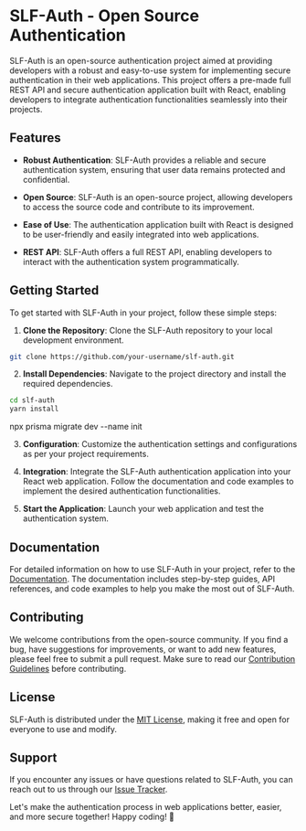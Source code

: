 # SLF-Auth - Open Source Authentication

SLF-Auth is an open-source authentication project aimed at providing developers with a robust and easy-to-use system for implementing secure authentication in their web applications. This project offers a pre-made full REST API and secure authentication application built with React, enabling developers to integrate authentication functionalities seamlessly into their projects.

## Features

- **Robust Authentication**: SLF-Auth provides a reliable and secure authentication system, ensuring that user data remains protected and confidential.

- **Open Source**: SLF-Auth is an open-source project, allowing developers to access the source code and contribute to its improvement.

- **Ease of Use**: The authentication application built with React is designed to be user-friendly and easily integrated into web applications.

- **REST API**: SLF-Auth offers a full REST API, enabling developers to interact with the authentication system programmatically.

## Getting Started

To get started with SLF-Auth in your project, follow these simple steps:

1. **Clone the Repository**: Clone the SLF-Auth repository to your local development environment.

```bash
git clone https://github.com/your-username/slf-auth.git
```

2. **Install Dependencies**: Navigate to the project directory and install the required dependencies.

```bash
cd slf-auth
yarn install 
```


npx prisma migrate dev --name init

3. **Configuration**: Customize the authentication settings and configurations as per your project requirements.

4. **Integration**: Integrate the SLF-Auth authentication application into your React web application. Follow the documentation and code examples to implement the desired authentication functionalities.

5. **Start the Application**: Launch your web application and test the authentication system.

## Documentation

For detailed information on how to use SLF-Auth in your project, refer to the [Documentation](https://github.com/slf-auth/slf-auth/wiki). The documentation includes step-by-step guides, API references, and code examples to help you make the most out of SLF-Auth.

## Contributing

We welcome contributions from the open-source community. If you find a bug, have suggestions for improvements, or want to add new features, please feel free to submit a pull request. Make sure to read our [Contribution Guidelines](CONTRIBUTING.md) before contributing.

## License

SLF-Auth is distributed under the [MIT License](LICENSE), making it free and open for everyone to use and modify.

## Support

If you encounter any issues or have questions related to SLF-Auth, you can reach out to us through our [Issue Tracker](https://github.com/slf-auth/slf-auth/issues).

Let's make the authentication process in web applications better, easier, and more secure together! Happy coding! 🚀
